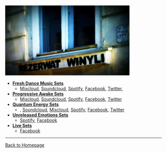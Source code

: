![DJ Sets](./README.jpg)

* [**Fresh Dance Music Sets**](http://hopbit.github.io/fresh-dance-music/)
  * [Mixcloud](http://www.mixcloud.com/FreshDanceMusic/), [Soundcloud](https://soundcloud.com/freshdancemusic), [Spotify](https://open.spotify.com/playlist/5pauzyEbUAAKknivnm52nm), [Facebook](https://www.facebook.com/FreshDanceMusicSets), [Twitter](https://twitter.com/freshdancemusic), 
* [**Progressive Awake Sets**](https://hopbit.github.io/progressive-awake/)
  * [Mixcloud](http://www.mixcloud.com/progressiveawake/), [Soundcloud](https://soundcloud.com/progressive-awake), [Spotify](https://open.spotify.com/playlist/2t2d8XXigBzIN9VVOZUTm6), [Facebook](https://www.facebook.com/ProgressiveAwake), [Twitter](https://twitter.com/progawake)
* [**Quantum Energy Sets**](https://hopbit.github.io/quantum-energy/)
  * , [Soundcloud](https://soundcloud.com/quantumenergy), [Mixcloud](https://www.mixcloud.com/quantumenergy/), [Spotify](https://open.spotify.com/playlist/41aDriNFS6jYpioCR6cTe5), [Facebook](https://www.facebook.com/QuantumEnergyPodcast), [Twitter](https://soundcloud.com/quantumenergy)
* [**Unreleased Emotions Sets**](https://hopbit.github.io/unreleased-emotions/)
  * [Spotify](https://open.spotify.com/playlist/5aPe4NIyK25rjIcfviwU9b), [Facebook](https://www.facebook.com/UnreleasedEmotions)
* [**Live Sets**](https://hopbit.github.io/live-sets/)
  * [Facebook](https://www.facebook.com/siwinski.info/)

----

[Back to Homepage](http://siwinski.info)
